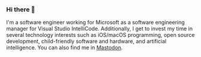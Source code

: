 ### Hi there 👋

I'm a software engineer working for Microsoft as a software engineering manager for Visual Studio IntelliCode. Additionally, I get to invest my time in several technology interests such as iOS/macOS programming, open source development, child-friendly software and hardware, and artificial intelligence. You can also find me in <a rel="me" href="https://hachyderm.io/@DavidObando">Mastodon</a>.

<!--
**DavidObando/DavidObando** is a ✨ _special_ ✨ repository because its `README.md` (this file) appears on your GitHub profile.

Here are some ideas to get you started:

- 🔭 I’m currently working on ...
- 🌱 I’m currently learning ...
- 👯 I’m looking to collaborate on ...
- 🤔 I’m looking for help with ...
- 💬 Ask me about ...
- 📫 How to reach me: ...
- 😄 Pronouns: ...
- ⚡ Fun fact: ...
-->
